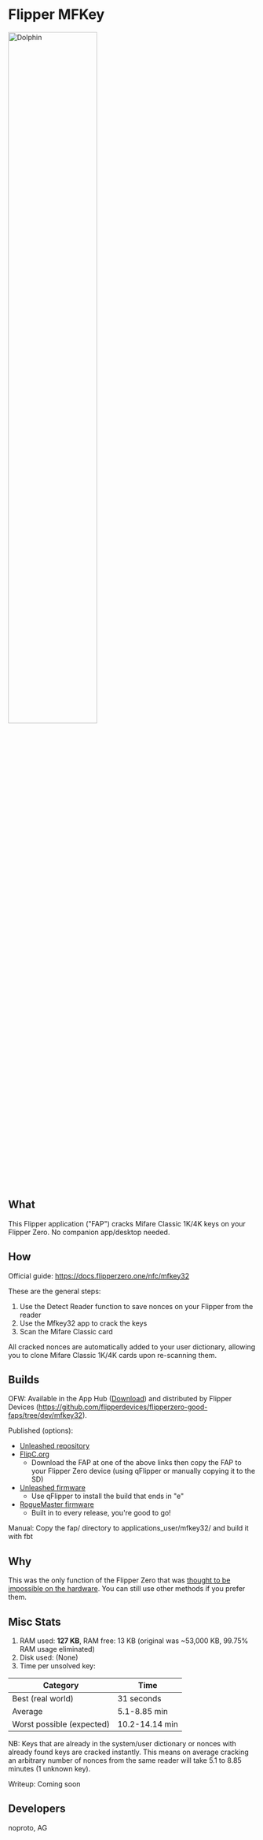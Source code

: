 # Flipper MFKey

<img src="https://github.com/noproto/FlipperMfkey/assets/11845893/475bf66a-2e95-44a8-b884-62f28ca5512f" alt="Dolphin" width="60%" height="60%">

## What
This Flipper application ("FAP") cracks Mifare Classic 1K/4K keys on your Flipper Zero. No companion app/desktop needed.

## How
Official guide: https://docs.flipperzero.one/nfc/mfkey32

These are the general steps:

1. Use the Detect Reader function to save nonces on your Flipper from the reader
2. Use the Mfkey32 app to crack the keys
3. Scan the Mifare Classic card

All cracked nonces are automatically added to your user dictionary, allowing you to clone Mifare Classic 1K/4K cards upon re-scanning them.

## Builds
OFW: Available in the App Hub ([Download](https://lab.flipper.net/apps/mfkey32)) and distributed by Flipper Devices (https://github.com/flipperdevices/flipperzero-good-faps/tree/dev/mfkey32).

Published (options):
* [Unleashed repository](https://github.com/xMasterX/all-the-plugins/tree/main/apps/Tools_Extra)
* [FlipC.org](https://flipc.org/noproto/FlipperMfkey?branch=master&root=fap)
  * Download the FAP at one of the above links then copy the FAP to your Flipper Zero device (using qFlipper or manually copying it to the SD)
* [Unleashed firmware](https://github.com/DarkFlippers/unleashed-firmware/releases/latest)
  * Use qFlipper to install the build that ends in "e"
* [RogueMaster firmware](https://github.com/RogueMaster/flipperzero-firmware-wPlugins/releases/latest)
  * Built in to every release, you're good to go!

Manual: Copy the fap/ directory to applications_user/mfkey32/ and build it with fbt

## Why
This was the only function of the Flipper Zero that was [thought to be impossible on the hardware](https://old.reddit.com/r/flipperzero/comments/is31re/comment/g72077x/). You can still use other methods if you prefer them.

## Misc Stats
1. RAM used: **127 KB**, RAM free: 13 KB (original was ~53,000 KB, 99.75% RAM usage eliminated)
2. Disk used: (None)
3. Time per unsolved key:

| Category | Time |
| -------- | ---- |
| Best (real world) | 31 seconds |
| Average | 5.1-8.85 min |
| Worst possible (expected) | 10.2-14.14 min |

NB: Keys that are already in the system/user dictionary or nonces with already found keys are cracked instantly. This means on average cracking an arbitrary number of nonces from the same reader will take 5.1 to 8.85 minutes (1 unknown key).

Writeup: Coming soon

## Developers
noproto, AG
